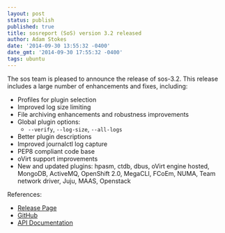 ```yaml
---
layout: post
status: publish
published: true
title: sosreport (SoS) version 3.2 released
author: Adam Stokes
date: '2014-09-30 13:55:32 -0400'
date_gmt: '2014-09-30 17:55:32 -0400'
tags: ubuntu
---
```

The sos team is pleased to announce the release of sos-3.2. This release includes a large number of enhancements and fixes, including:

* Profiles for plugin selection
* Improved log size limiting
* File archiving enhancements and robustness improvements
* Global plugin options:
  * `--verify`, `--log-size`, `--all-logs`
* Better plugin descriptions
* Improved journalctl log capture
* PEP8 compliant code base
* oVirt support improvements
* New and updated plugins: hpasm, ctdb, dbus, oVirt engine hosted, MongoDB, ActiveMQ, OpenShift 2.0, MegaCLI, FCoEm, NUMA, Team network driver, Juju, MAAS, Openstack

References:

*   [Release Page](https://github.com/sosreport/sos/releases)
*   [GitHub](https://github.com/sosreport/sos)
*   [API Documentation](http://sos.readthedocs.org/en/latest/)
